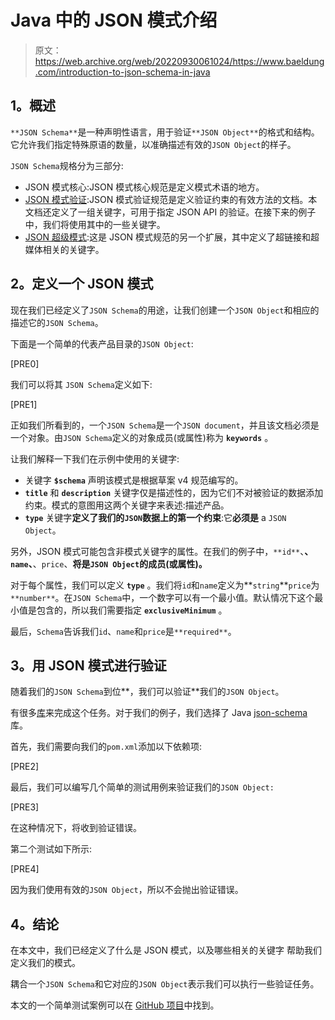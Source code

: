 # Java 中的 JSON 模式介绍

> 原文：<https://web.archive.org/web/20220930061024/https://www.baeldung.com/introduction-to-json-schema-in-java>

## **1。概述**

`**JSON Schema**`是一种声明性语言，用于验证`**JSON Object**`的格式和结构。它允许我们指定特殊原语的数量，以准确描述有效的`JSON Object`的样子。

`JSON Schema`规格分为三部分:

*   JSON 模式核心:JSON 模式核心规范是定义模式术语的地方。
*   [JSON 模式验证](https://web.archive.org/web/20221222053039/https://json-schema.org/latest/json-schema-validation.html):JSON 模式验证规范是定义验证约束的有效方法的文档。本文档还定义了一组关键字，可用于指定 JSON API 的验证。在接下来的例子中，我们将使用其中的一些关键字。
*   [JSON 超级模式](https://web.archive.org/web/20221222053039/https://json-schema.org/draft/2019-09/json-schema-hypermedia.html):这是 JSON 模式规范的另一个扩展，其中定义了超链接和超媒体相关的关键字。

## **2。定义一个 JSON 模式**

现在我们已经定义了`JSON Schema`的用途，让我们创建一个`JSON Object`和相应的描述它的`JSON Schema`。

下面是一个简单的代表产品目录的`JSON Object`:

[PRE0]

我们可以将其 `JSON Schema`定义如下:

[PRE1]

正如我们所看到的，一个`JSON Schema`是一个`JSON document`，并且该文档必须是一个对象。由`JSON Schema`定义的对象成员(或属性)称为 **`keywords`** 。

让我们解释一下我们在示例中使用的关键字:

*   关键字 **`$schema`** 声明该模式是根据草案 v4 规范编写的。
*   **`title`** 和 **`description`** 关键字仅是描述性的，因为它们不对被验证的数据添加约束。模式的意图用这两个关键字来表述:描述产品。
*   **`type`** 关键字**定义了我们的`JSON`数据上的第一个约束**:它**必须是** a `JSON Object`。

另外，JSON 模式可能包含非模式关键字的属性。在我们的例子中，`**id**`、**、`name`、**、`price`、**将是`JSON Object`的成员(或属性)。**

对于每个属性，我们可以定义 **`type`** 。我们将`id`和`name`定义为**`string`**`price`为`**number**`。在`JSON Schema`中，一个数字可以有一个最小值。默认情况下这个最小值是包含的，所以我们需要指定 **`exclusiveMinimum`** 。

最后，`Schema`告诉我们`id`、`name`和`price`是`**required**`。

## **3。用 JSON 模式进行验证**

随着我们的`JSON Schema`到位**，我们可以验证**我们的`JSON Object`。

有很多[库](https://web.archive.org/web/20221222053039/https://json-schema.org/implementations.html)来完成这个任务。对于我们的例子，我们选择了 Java [json-schema](https://web.archive.org/web/20221222053039/https://github.com/networknt/json-schema-validator) 库。

首先，我们需要向我们的`pom.xml`添加以下依赖项:

[PRE2]

最后，我们可以编写几个简单的测试用例来验证我们的`JSON Object:`

[PRE3]

在这种情况下，将收到验证错误。

第二个测试如下所示:

[PRE4]

因为我们使用有效的`JSON Object`，所以不会抛出验证错误。

## **4。结论**

在本文中，我们已经定义了什么是 JSON 模式，以及哪些相关的关键字 帮助我们 定义我们的模式。

耦合一个`JSON Schema`和它对应的`JSON Object`表示我们可以执行一些验证任务。 

本文的一个简单测试案例可以在 [GitHub 项目](https://web.archive.org/web/20221222053039/https://github.com/eugenp/tutorials/tree/master/json-modules/json)中找到。